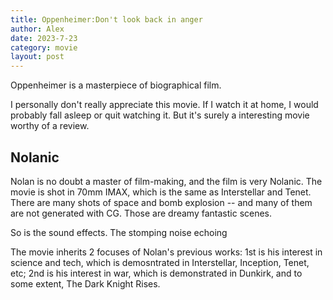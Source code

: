 ```yaml
---
title: Oppenheimer:Don't look back in anger
author: Alex
date: 2023-7-23
category: movie
layout: post
--- 
```

Oppenheimer is a masterpiece of biographical film.

I personally don't really appreciate this movie. If I watch it at home, I would probably fall asleep or quit watching it. But it's surely a interesting movie worthy of a review.

## Nolanic

Nolan is no doubt a master of film-making, and the film is very Nolanic. The movie is shot in 70mm IMAX, which is the same as Interstellar and Tenet. There are many shots of space and bomb explosion -- and many of them are not generated with CG. Those are dreamy fantastic scenes.

So is the sound effects. The stomping noise echoing 

The movie inherits 2 focuses of Nolan's previous works: 1st is his interest in science and tech, which is demosntrated in Interstellar, Inception, Tenet, etc; 2nd is his interest in war, which is demonstrated in Dunkirk, and to some extent, The Dark Knight Rises.